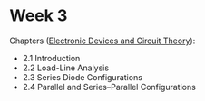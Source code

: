 # Week 3

Chapters ([Electronic Devices and Circuit Theory](https://annas-archive.org/md5/1fec9964c4c69b9aedb545bc50eff5de)):
- 2.1 Introduction
- 2.2 Load-Line Analysis
- 2.3 Series Diode Configurations
- 2.4 Parallel and Series–Parallel Configurations
<!-- - 2.5 AND/OR Gates
- 2.6 Sinusoidal Inputs; Half-Wave Rectification
- 2.7 Full-Wave Rectification
- 2.8 Clippers
- 2.9 Clampers
- 2.10 Networks with a dc and ac Source
- 2.11 Zener Diodes
- 2.12 Voltage-Multiplier Circuits -->

